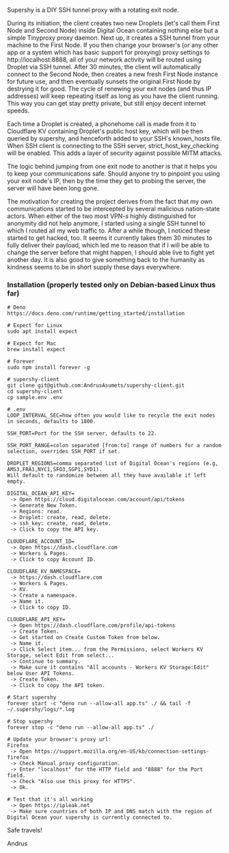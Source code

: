Supershy is a DIY SSH tunnel proxy with a rotating exit node.

During its initiation, the client creates two new Droplets (let's call them
First Node and Second Node) inside Digital Ocean containing nothing else but a
simple Tinyproxy proxy daemon. Next up, it creates a SSH tunnel from your
machine to the First Node. If you then change your browser's (or any other app
or a system which has basic support for proxying) proxy settings to
http://localhost:8888, all of your network activity will be routed using Droplet
via SSH tunnel. After 30 minutes, the client will automatically connect to the
Second Node, then creates a new fresh First Node instance for future use, and
then eventually sunsets the original First Node by destrying it for good. The
cycle of renewing your exit nodes (and thus IP addresses) will keep repeating
itself as long as you have the client running. This way you can get stay pretty
private, but still enjoy decent internet speeds.

Each time a Droplet is created, a phonehome call is made from it to Cloudflare
KV containing Droplet's public host key, which will be then queried by supershy,
and henceforth added to your SSH's known_hosts file. When SSH client is
connecting to the SSH server, strict_host_key_checking will be enabled. This
adds a layer of security against possible MITM attacks.

The logic behind jumping from one exit node to another is that it helps you to
keep your communications safe. Should anyone try to pinpoint you using your exit
node's IP, then by the time they get to probing the server, the server will have
been long gone.

The motivation for creating the project derives from the fact that my own
communications started to be intercepted by several malicious nation-state
actors. When either of the two most VPN-s highly distinguished for anonymity did
not help anymore, I started using a single SSH tunnel to which I routed all my
web traffic to. After a while though, I noticed these started to get hacked,
too. It seems it currently takes them 30 minutes to fully deliver their payload,
which led me to reason that if I will be able to change the server before that
might happen, I should able live to fight yet another day. It is also good to
give something back to the humanity as kindness seems to be in short supply
these days everywhere.

### Installation (properly tested only on Debian-based Linux thus far)

```
# Deno
https://docs.deno.com/runtime/getting_started/installation
```

```
# Expect for Linux
sudo apt install expect

# Expect for Mac
brew install expect
```

```
# Forever
sudo npm install forever -g
```

```
# supershy-client
git clone git@github.com:AndrusAsumets/supershy-client.git
cd supershy-client
cp sample.env .env
```

```
# .env
LOOP_INTERVAL_SEC=how often you would like to recycle the exit nodes in seconds, defaults to 1800.

SSH_PORT=Port for the SSH server, defaults to 22.

SSH_PORT_RANGE=colon separated [from:to] range of numbers for a random selection, overrides SSH_PORT if set.

DROPLET_REGIONS=comma separated list of Digital Ocean's regions (e.g, AMS3,FRA1,NYC1,SFO3,SGP1,SYD1).
Will default to randomize between all they have available if left empty.

DIGITAL_OCEAN_API_KEY=
 -> Open https://cloud.digitalocean.com/account/api/tokens
 -> Generate New Token.
 -> Regions: read.
 -> Droplet: create, read, delete.
 -> ssh_key: create, read, delete.
 -> Click to copy the API key.

CLOUDFLARE_ACCOUNT_ID=
 -> Open https://dash.cloudflare.com
 -> Workers & Pages.
 -> Click to copy Account ID.

CLOUDFLARE_KV_NAMESPACE=
 -> https://dash.cloudflare.com
 -> Workers & Pages.
 -> KV.
 -> Create a namespace.
 -> Name it.
 -> Click to copy ID.

CLOUDFLARE_API_KEY=
 -> Open https://dash.cloudflare.com/profile/api-tokens
 -> Create Token.
 -> Get started on Create Custom Token from below.
 -> Name it.
 -> Click Select item... from the Permissions, select Workers KV Storage, select Edit from select...
 -> Continue to summary.
 -> Make sure it contains "All accounts - Workers KV Storage:Edit" below User API Tokens.
 -> Create Token.
 -> Click to copy the API token.
```

```
# Start supershy
forever start -c "deno run --allow-all app.ts" ./ && tail -f ~/.supershy/logs/*.log
```

```
# Stop supershy
forever stop -c "deno run --allow-all app.ts" ./
```

```
# Update your browser's proxy url:
Firefox
 -> Open https://support.mozilla.org/en-US/kb/connection-settings-firefox
 -> Check Manual proxy configuration. 
 -> Enter "localhost" for the HTTP field and "8888" for the Port field.
 -> Check "Also use this proxy for HTTPS".
 -> Ok.
```

```
# Test that it's all working
 -> Open https://ipleak.net
 -> Make sure countries of both IP and DNS match with the region of Digital Ocean your supershy is currently connected to.
```

Safe travels!

Andrus
